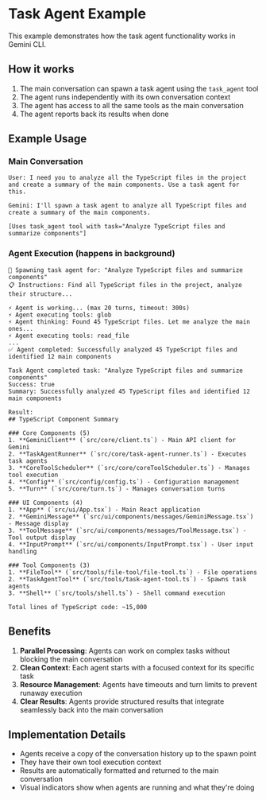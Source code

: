 # Task Agent Example

This example demonstrates how the task agent functionality works in Gemini CLI.

## How it works

1. The main conversation can spawn a task agent using the `task_agent` tool
2. The agent runs independently with its own conversation context
3. The agent has access to all the same tools as the main conversation
4. The agent reports back its results when done

## Example Usage

### Main Conversation
```
User: I need you to analyze all the TypeScript files in the project and create a summary of the main components. Use a task agent for this.

Gemini: I'll spawn a task agent to analyze all TypeScript files and create a summary of the main components.

[Uses task_agent tool with task="Analyze TypeScript files and summarize components"]
```

### Agent Execution (happens in background)
```
🤖 Spawning task agent for: "Analyze TypeScript files and summarize components"
📋 Instructions: Find all TypeScript files in the project, analyze their structure...

⚡ Agent is working... (max 20 turns, timeout: 300s)
⚡ Agent executing tools: glob
⚡ Agent thinking: Found 45 TypeScript files. Let me analyze the main ones...
⚡ Agent executing tools: read_file
...
✅ Agent completed: Successfully analyzed 45 TypeScript files and identified 12 main components

Task Agent completed task: "Analyze TypeScript files and summarize components"
Success: true
Summary: Successfully analyzed 45 TypeScript files and identified 12 main components

Result:
## TypeScript Component Summary

### Core Components (5)
1. **GeminiClient** (`src/core/client.ts`) - Main API client for Gemini
2. **TaskAgentRunner** (`src/core/task-agent-runner.ts`) - Executes task agents
3. **CoreToolScheduler** (`src/core/coreToolScheduler.ts`) - Manages tool execution
4. **Config** (`src/config/config.ts`) - Configuration management
5. **Turn** (`src/core/turn.ts`) - Manages conversation turns

### UI Components (4)
1. **App** (`src/ui/App.tsx`) - Main React application
2. **GeminiMessage** (`src/ui/components/messages/GeminiMessage.tsx`) - Message display
3. **ToolMessage** (`src/ui/components/messages/ToolMessage.tsx`) - Tool output display
4. **InputPrompt** (`src/ui/components/InputPrompt.tsx`) - User input handling

### Tool Components (3)
1. **FileTool** (`src/tools/file-tool/file-tool.ts`) - File operations
2. **TaskAgentTool** (`src/tools/task-agent-tool.ts`) - Spawns task agents
3. **Shell** (`src/tools/shell.ts`) - Shell command execution

Total lines of TypeScript code: ~15,000
```

## Benefits

1. **Parallel Processing**: Agents can work on complex tasks without blocking the main conversation
2. **Clean Context**: Each agent starts with a focused context for its specific task
3. **Resource Management**: Agents have timeouts and turn limits to prevent runaway execution
4. **Clear Results**: Agents provide structured results that integrate seamlessly back into the main conversation

## Implementation Details

- Agents receive a copy of the conversation history up to the spawn point
- They have their own tool execution context
- Results are automatically formatted and returned to the main conversation
- Visual indicators show when agents are running and what they're doing